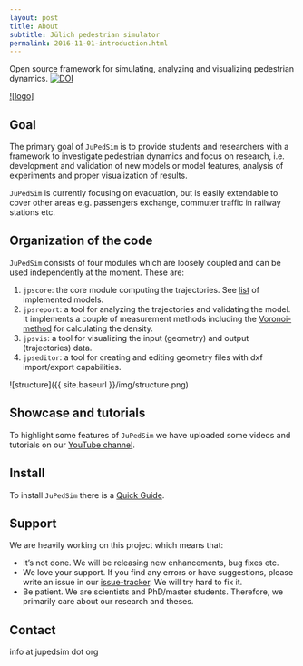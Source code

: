 ```yaml
---
layout: post
title: About
subtitle: Jülich pedestrian simulator
permalink: 2016-11-01-introduction.html
---
```


Open source framework for simulating, analyzing and visualizing  pedestrian dynamics. [![DOI](https://zenodo.org/badge/13744388.svg)](https://zenodo.org/badge/latestdoi/13744388)

[![logo]](https://github.com/JuPedSim/JuPedSim/raw/master/doc/logo/jupedsim_small.png)

## Goal

The primary goal of `JuPedSim` is to provide students and researchers with a framework to investigate pedestrian dynamics
and  focus on research, i.e. development and validation of new models or model features, analysis of experiments and proper visualization of results. 

`JuPedSim` is currently focusing on evacuation, but is easily extendable to cover other areas 
e.g. passengers exchange, commuter traffic in railway stations etc.


<!-- We are developing some standards and benchmark scenarios for evaluation pedestrian simulations based on a large experimental database,  -->
<!-- which was established over the last years. See for example  -->

<!-- - [Jülich database](http://www.fz-juelich.de/ias/jsc/EN/Research/ModellingSimulation/CivilSecurityTraffic/PedestrianDynamics/Activities/database/databaseNode.html) -->
<!-- - [Wuppertal database](http://www.asim.uni-wuppertal.de/datenbank.html) -->


## Organization of the code

`JuPedSim` consists of four modules which are loosely coupled and can be used independently at the moment. These are:


1. `jpscore`: the core module computing the trajectories. See [list](http://www.jupedsim.org/jpscore/2016-11-01-operativ) of implemented models.
2. `jpsreport`: a tool for analyzing the trajectories and validating the model. 
   It implements a couple of measurement methods including the [Voronoi-method](http://dx.doi.org/10.1016/j.physa.2009.12.015) for calculating the density.
3. `jpsvis`: a tool for visualizing the input (geometry) and output (trajectories) data.
4.  `jpseditor`: a tool for creating and editing geometry files with dxf import/export capabilities.

![structure]({{ site.baseurl }}/img/structure.png)


## Showcase and tutorials

To highlight some features of `JuPedSim` we have uploaded some videos and tutorials on
our [YouTube channel](https://www.youtube.com/channel/UCKS8w8CUClHEeN4K1SUSMBA).


## Install

To install `JuPedSim` there is a [Quick Guide](2016-11-02-QuickStart.html).



## Support 

We are heavily working on this project which means that:

- It’s not done. We will be releasing new enhancements, bug fixes etc.
- We love your support. If you find any errors or have suggestions, please write an issue in our [issue-tracker](https://gitlab.version.fz-juelich.de/jupedsim/jpscore/issues). We will try hard to fix it.
- Be patient. We are scientists and PhD/master students. Therefore, we primarily care about our research and theses. 

## Contact

info at jupedsim dot org
